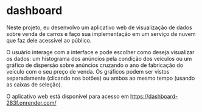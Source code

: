 # dashboard
Neste projeto, eu desenvolvo um aplicativo web de visualização de dados sobre venda de carros e faço sua implementação em um serviço de nuvem que faz dele acessível ao público.


O usuário interage com a interface e pode escolher como deseja visualizar os dados: um histograma dos anúncios pela condição dos veículos ou um gráfico de dispersão sobre anúncios cruzando o ano de fabricação do veículo com o seu preço de venda. Os gráficos podem ser vistos separadamente (clicando nos botões) ou ambos ao mesmo tempo (usando as caixas de seleção).


O aplicativo web está disponível para acesso em https://dashboard-283f.onrender.com/

